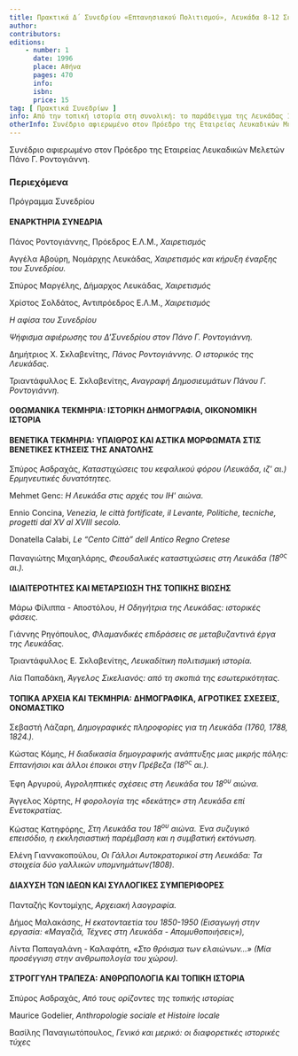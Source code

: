 ```yaml
---
title: Πρακτικά Δ΄ Συνεδρίου «Επτανησιακού Πολιτισμού», Λευκάδα 8-12 Σεπτεμβρίου 1993
author: 
contributors: 
editions: 
    - number: 1
      date: 1996
      place: Αθήνα
      pages: 470
      info: 
      isbn: 
      price: 15
tag: [ Πρακτικά Συνεδρίων ]
info: Από την τοπική ιστορία στη συνολική: το παράδειγμα της Λευκάδας 15<sup>ος</sup>-19<sup>ος</sup> αι
otherInfo: Συνέδριο αφιερωμένο στον Πρόεδρο της Εταιρείας Λευκαδικών Μελετών Πάνο Γ. Ροντογιάννη
---
```


Συνέδριο αφιερωμένο στον Πρόεδρο της Εταιρείας Λευκαδικών Μελετών Πάνο Γ. Ροντογιάννη.

### Περιεχόμενα

Πρόγραμμα Συνεδρίου

#### ΕΝΑΡΚΤΗΡΙΑ ΣΥΝΕΔΡΙΑ

Πάνος Ροντογιάννης, Πρόεδρος Ε.Λ.Μ., *Χαιρετισμός*

Αγγέλα Αβούρη, Νομάρχης Λευκάδας, *Χαιρετισμός και κήρυξη έναρξης του Συνεδρίου.*

Σπύρος Μαργέλης, Δήμαρχος Λευκάδας, *Χαιρετισμός*

Χρίστος Σολδάτος, Αντιπρόεδρος Ε.Λ.Μ., *Χαιρετισμός*

*Η αφίσα του Συνεδρίου*

*Ψήφισμα αφιέρωσης του Δ'Συνεδρίου στον Πάνο Γ. Ροντογιάννη.*

Δημήτριος Χ. Σκλαβενίτης, *Πάνος Ροντογιάννης. Ο ιστορικός της Λευκάδας.*

Τριαντάφυλλος Ε. Σκλαβενίτης, *Αναγραφή Δημοσιευμάτων Πάνου Γ. Ροντογιάννη.*

#### ΟΘΩΜΑΝΙΚΑ ΤΕΚΜΗΡΙΑ: ΙΣΤΟΡΙΚΗ ΔΗΜΟΓΡΑΦΙΑ, ΟΙΚΟΝΟΜΙΚΗ ΙΣΤΟΡΙΑ

#### ΒΕΝΕΤΙΚΑ ΤΕΚΜΗΡΙΑ: ΥΠΑΙΘΡΟΣ ΚΑΙ ΑΣΤΙΚΑ ΜΟΡΦΩΜΑΤΑ ΣΤΙΣ ΒΕΝΕΤΙΚΕΣ ΚΤΗΣΕΙΣ ΤΗΣ ΑΝΑΤΟΛΗΣ

Σπύρος Ασδραχάς, *Καταστιχώσεις του κεφαλικού φόρου \(Λευκάδα, ιζ' αι.\) Ερμηνευτικές δυνατότητες.*

Mehmet Genc: *Η Λευκάδα στις αρχές του ΙΗ' αιώνα.*

Ennio Concina, *Venezia, le città fortificate, il Levante, Politiche, tecniche, progetti dal XV al XVIII secolo.*

Donatella Calabi, *Le “Cento Città” dell Antico Regno Cretese*

Παναγιώτης Μιχαηλάρης, *Φεουδαλικές καταστιχώσεις στη Λευκάδα \(18<sup>ος</sup> αι.\).*

#### ΙΔΙΑΙΤΕΡΟΤΗΤΕΣ ΚΑΙ ΜΕΤΑΡΣΙΩΣΗ ΤΗΣ ΤΟΠΙΚΗΣ ΒΙΩΣΗΣ

Μάρω Φίλιππα - Αποστόλου, *Η Οδηγήτρια της Λευκάδας: ιστορικές φάσεις.*

Γιάννης Ρηγόπουλος, *Φλαμανδικές επιδράσεις σε μεταβυζαντινά έργα της Λευκάδας.*

Τριαντάφυλλος Ε. Σκλαβενίτης, *Λευκαδίτικη πολιτισμική ιστορία.*

Λία Παπαδάκη, *Άγγελος Σικελιανός: από τη σκοπιά της εσωτερικότητας.*

#### ΤΟΠΙΚΑ ΑΡΧΕΙΑ ΚΑΙ ΤΕΚΜΗΡΙΑ: ΔΗΜΟΓΡΑΦΙΚΑ, ΑΓΡΟΤΙΚΕΣ ΣΧΕΣΕΙΣ, ΟΝΟΜΑΣΤΙΚΟ

Σεβαστή Λάζαρη, *Δημογραφικές πληροφορίες για τη Λευκάδα \(1760, 1788, 1824.\).*

Κώστας Κόμης, *Η διαδικασία δημογραφικής ανάπτυξης μιας μικρής πόλης: Επτανήσιοι και άλλοι έποικοι στην Πρέβεζα \(18<sup>ος</sup> αι.\).*

Έφη Αργυρού, *Αγροληπτικές σχέσεις στη Λευκάδα του 18<sup>ου</sup> αιώνα.*

Άγγελος Χόρτης, *Η φορολογία της «δεκάτης» στη Λευκάδα επί Ενετοκρατίας.*

Κώστας Κατηφόρης, *Στη Λευκάδα του 18<sup>ου</sup> αιώνα. Ένα συζυγικό επεισόδιο, η εκκλησιαστική παρέμβαση και η συμβατική εκτόνωση.*

Ελένη Γιαννακοπούλου, *Οι Γάλλοι Αυτοκρατορικοί στη Λευκάδα: Τα στοιχεία δύο γαλλικών υπομνημάτων\(1808\).*

#### ΔΙΑΧΥΣΗ ΤΩΝ ΙΔΕΩΝ ΚΑΙ ΣΥΛΛΟΓΙΚΕΣ ΣΥΜΠΕΡΙΦΟΡΕΣ 

Πανταζής Κοντομίχης, *Αρχειακή λαογραφία.*

Δήμος Μαλακάσης, *Η εκατονταετία του 1850-1950 \(Εισαγωγή στην εργασία: «Μαγαζιά, Τέχνες στη Λευκάδα - Απομυθοποιήσεις»\),*

Λίντα Παπαγαλάνη - Καλαφάτη, *«Στο θρόισμα των ελαιώνων...» \(Μία προσέγγιση στην ανθρωπολογία του χώρου\).*

#### ΣΤΡΟΓΓΥΛΗ ΤΡΑΠΕΖΑ: ΑΝΘΡΩΠΟΛΟΓΙΑ ΚΑΙ ΤΟΠΙΚΗ ΙΣΤΟΡΙΑ

Σπύρος Ασδραχάς, *Από τους ορίζοντες της τοπικής ιστορίας*

Maurice Godelier, *Anthropologie sociale et Histoire locale*

Βασίλης Παναγιωτόπουλος, *Γενικό και μερικό: οι διαφορετικές ιστορικές τύχες*

